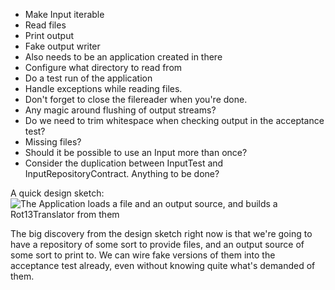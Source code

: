 * Make Input iterable
* Read files
* Print output
* Fake output writer
* Also needs to be an application created in there
* Configure what directory to read from
* Do a test run of the application
* Handle exceptions while reading files.
* Don't forget to close the filereader when you're done.
* Any magic around flushing of output streams?
* Do we need to trim whitespace when checking output in the acceptance test?
* Missing files?
* Should it be possible to use an Input more than once?
* Consider the duplication between InputTest and InputRepositoryContract. Anything to be done?

A quick design sketch:
![The Application loads a file and an output source, and builds a Rot13Translator from them](http://www.diagrammr.com/png?key=dG6ESsAeogH)

The big discovery from the design sketch right now is that we're going to have a repository of some
sort to provide files, and an output source of some sort to print to. We can wire fake versions of
them into the acceptance test already, even without knowing quite what's demanded of them.